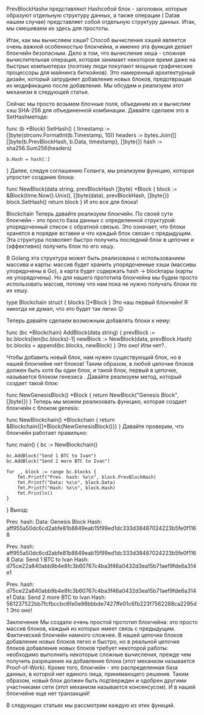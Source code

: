 PrevBlockHashи представляют Hashсобой блок - заголовки, которые образуют отдельную структуру данных, а также операции ( Dataв нашем случае) представляет собой отдельную структуру данных. Итак, мы смешиваем их здесь для простоты.

Итак, как мы вычисляем хэши? Способ вычисления хэшей является очень важной особенностью блокчейна, и именно эта функция делает блокчейн безопасным. Дело в том, что вычисление хеша - сложная вычислительная операция, которая занимает некоторое время даже на быстрых компьютерах (поэтому люди покупают мощные графические процессоры для майнинга биткойнов). Это намеренный архитектурный дизайн, который затрудняет добавление новых блоков, предотвращая их модификацию после добавления. Мы обсудим и реализуем этот механизм в следующей статье.

Сейчас мы просто возьмем блочные поля, объединим их и вычислим хэш SHA-256 для объединенной комбинации. Давайте сделаем это в SetHashметоде:

func (b *Block) SetHash() {
	timestamp := []byte(strconv.FormatInt(b.Timestamp, 10))
	headers := bytes.Join([][]byte{b.PrevBlockHash, b.Data, timestamp}, []byte{})
	hash := sha256.Sum256(headers)

	b.Hash = hash[:]
}
Далее, следуя соглашению Голанга, мы реализуем функцию, которая упростит создание блока:

func NewBlock(data string, prevBlockHash []byte) *Block {
	block := &Block{time.Now().Unix(), []byte(data), prevBlockHash, []byte{}}
	block.SetHash()
	return block
}
И это все для блока!

Blockchain
Теперь давайте реализуем блокчейн. По своей сути блокчейн - это просто база данных с определенной структурой: упорядоченный список с обратной связью. Это означает, что блоки хранятся в порядке вставки и что каждый блок связан с предыдущим. Эта структура позволяет быстро получить последний блок в цепочке и (эффективно) получить блок по его хешу.

В Golang эта структура может быть реализована с использованием массива и карты: массив будет хранить упорядоченные хэши (массивы упорядочены в Go), а карта будет содержать hash → blockпары (карты не упорядочены). Но для нашего прототипа блокчейна мы будем просто использовать массив, потому что нам пока не нужно получать блоки по их хешу.

type Blockchain struct {
	blocks []*Block
}
Это наш первый блокчейн! Я никогда не думал, что это будет так легко 😉

Теперь давайте сделаем возможным добавлять блоки к нему:

func (bc *Blockchain) AddBlock(data string) {
	prevBlock := bc.blocks[len(bc.blocks)-1]
	newBlock := NewBlock(data, prevBlock.Hash)
	bc.blocks = append(bc.blocks, newBlock)
}
Это оно! Или нет?..

Чтобы добавить новый блок, нам нужен существующий блок, но в нашей блокчейне нет блоков! Таким образом, в любой цепочке блоков должен быть хотя бы один блок, и такой блок, первый в цепочке, называется блоком генезиса . Давайте реализуем метод, который создает такой блок:

func NewGenesisBlock() *Block {
	return NewBlock("Genesis Block", []byte{})
}
Теперь мы можем реализовать функцию, которая создает блокчейн с блоком genesis:

func NewBlockchain() *Blockchain {
	return &Blockchain{[]*Block{NewGenesisBlock()}}
}
Давайте проверим, что блокчейн работает правильно:

func main() {
	bc := NewBlockchain()

	bc.AddBlock("Send 1 BTC to Ivan")
	bc.AddBlock("Send 2 more BTC to Ivan")

	for _, block := range bc.blocks {
		fmt.Printf("Prev. hash: %x\n", block.PrevBlockHash)
		fmt.Printf("Data: %s\n", block.Data)
		fmt.Printf("Hash: %x\n", block.Hash)
		fmt.Println()
	}
}
Выход:

Prev. hash:
Data: Genesis Block
Hash: aff955a50dc6cd2abfe81b8849eab15f99ed1dc333d38487024223b5fe0f1168

Prev. hash: aff955a50dc6cd2abfe81b8849eab15f99ed1dc333d38487024223b5fe0f1168
Data: Send 1 BTC to Ivan
Hash: d75ce22a840abb9b4e8fc3b60767c4ba3f46a0432d3ea15b71aef9fde6a314e1

Prev. hash: d75ce22a840abb9b4e8fc3b60767c4ba3f46a0432d3ea15b71aef9fde6a314e1
Data: Send 2 more BTC to Ivan
Hash: 561237522bb7fcfbccbc6fe0e98bbbde7427ffe01c6fb223f7562288ca2295d1
Это оно!

Заключение
Мы создали очень простой прототип блокчейна: это просто массив блоков, каждый из которых имеет связь с предыдущим. Фактический блокчейн намного сложнее. В нашей цепочке блоков добавление новых блоков легко и быстро, но в реальной цепочке блоков добавление новых блоков требует некоторой работы: необходимо выполнить некоторые сложные вычисления, прежде чем получить разрешение на добавление блока (этот механизм называется Proof-of-Work). Кроме того, блокчейн - это распределенная база данных, в которой нет единого лица, принимающего решения. Таким образом, новый блок должен быть подтвержден и одобрен другими участниками сети (этот механизм называется консенсусом). И в нашей блокчейне еще нет транзакций!

В следующих статьях мы рассмотрим каждую из этих функций.
